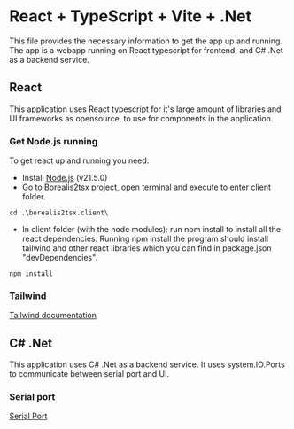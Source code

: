 # React + TypeScript + Vite + .Net

This file provides the necessary information to get the app up and running.
The app is a webapp running on React typescript for frontend, and C# .Net as a backend service.

## React
This application uses React typescript for it's large amount of libraries and UI frameworks
as opensource, to use for components in the application.
### Get Node.js running
To get react up and running you need:
- Install [Node.js](https://nodejs.org/en/download/current) (v21.5.0)
- Go to Borealis2tsx project, open terminal and execute to enter client folder.
```console
cd .\borealis2tsx.client\
```
- In client folder (with the node modules): run npm install to install all the react dependencies. 
Running npm install the program should install tailwind and other react libraries which you can find in package.json "devDependencies".
```console
npm install
```

### Tailwind 
[Tailwind documentation](https://tailwindcss.com/docs/installation)

## C# .Net
This application uses C# .Net as a backend service. It uses system.IO.Ports to communicate between serial port and UI.
### Serial port
[Serial Port](https://learn.microsoft.com/en-us/dotnet/api/system.io.ports.serialport?view=dotnet-plat-ext-8.0)